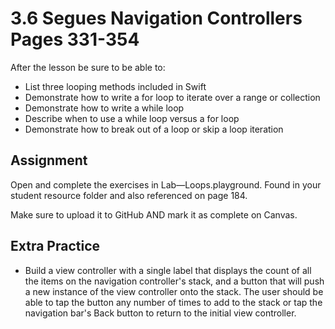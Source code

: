 # 3.6 Segues Navigation Controllers Pages 331-354 #

After the lesson be sure to be able to:
- List three looping methods included in Swift
- Demonstrate how to write a for loop to iterate over a range or collection
- Demonstrate how to write a while loop
- Describe when to use a while loop versus a for loop
- Demonstrate how to break out of a loop or skip a loop iteration

## Assignment ##

Open and complete the exercises in Lab—Loops.playground. Found in your student resource folder and also referenced on page 184.

Make sure to upload it to GitHub AND mark it as complete on Canvas.

## Extra Practice ##

- Build a view controller with a single label that displays the count of all the items on the navigation controller's stack, and a button that will push a new instance of the view controller onto the stack. The user should be able to tap the button any number of times to add to the stack or tap the navigation bar's Back button to return to the initial view controller.
